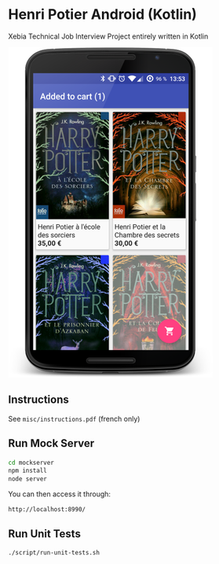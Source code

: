 # Henri Potier Android (Kotlin)

Xebia Technical Job Interview Project entirely written in Kotlin

![Screenshot][1]

## Instructions

See `misc/instructions.pdf` (french only)

## Run Mock Server

```bash
cd mockserver
npm install
node server
```

You can then access it through:

```
http://localhost:8990/
```

## Run Unit Tests

```bash
./script/run-unit-tests.sh
```

[1]: https://raw.githubusercontent.com/Nilhcem/xebia-android-hp-kotlin/master/misc/screenshot.png
